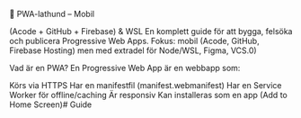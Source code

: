 📱 PWA-lathund – Mobil 

(Acode + GitHub + Firebase) & WSL
En komplett guide för att bygga, felsöka och publicera Progressive Web Apps. Fokus: mobil (Acode, GitHub, Firebase Hosting) men med extradel för Node/WSL, Figma, VCS.0) 

Vad är en PWA?
En Progressive Web App är en webbapp som:

Körs via HTTPS
Har en manifestfil (manifest.webmanifest)
Har en Service Worker för offline/caching
Är responsiv
Kan installeras som en app (Add to Home Screen)# Guide
